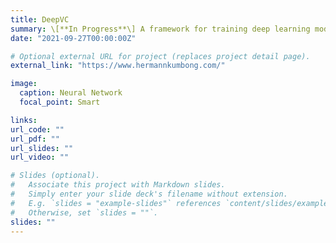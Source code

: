 ```yaml
---
title: DeepVC
summary: \[**In Progress**\] A framework for training deep learning models using Volunteer computing. This will allow models to be trained in a distributed manner on devices from volunteer participants. The goal is to provide a cheaper alternative for training large scale models.
date: "2021-09-27T00:00:00Z"

# Optional external URL for project (replaces project detail page).
external_link: "https://www.hermannkumbong.com/"

image:
  caption: Neural Network
  focal_point: Smart

links:
url_code: ""
url_pdf: ""
url_slides: ""
url_video: ""

# Slides (optional).
#   Associate this project with Markdown slides.
#   Simply enter your slide deck's filename without extension.
#   E.g. `slides = "example-slides"` references `content/slides/example-slides.md`.
#   Otherwise, set `slides = ""`.
slides: ""
---
```

